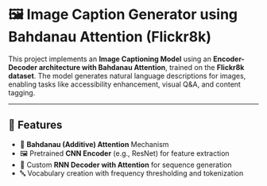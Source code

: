 # 🖼️ Image Caption Generator using Bahdanau Attention (Flickr8k)

This project implements an **Image Captioning Model** using an **Encoder-Decoder architecture with Bahdanau Attention**, trained on the **Flickr8k dataset**. The model generates natural language descriptions for images, enabling tasks like accessibility enhancement, visual Q&A, and content tagging.

---

## 📌 Features

- 🧠 **Bahdanau (Additive) Attention** Mechanism
- 🖼️ Pretrained **CNN Encoder** (e.g., ResNet) for feature extraction
- 📝 Custom **RNN Decoder with Attention** for sequence generation
- 🔤 Vocabulary creation with frequency thresholding and tokenization
